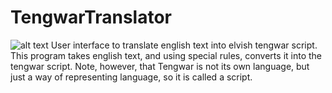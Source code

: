 # TengwarTranslator
![alt text](https://github.com/andrewlalis/TengwarTranslator/tree/master/src/resources/icon.png "TengwarTranslator Icon")
User interface to translate english text into elvish tengwar script. This program takes english text, and using special rules, converts it into the tengwar script. Note, however, that Tengwar is not its own language, but just a way of representing language, so it is called a script.


